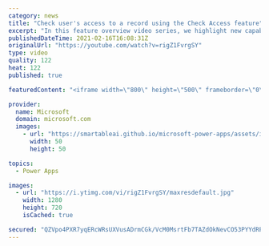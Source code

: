 ```yaml
---
category: news
title: "Check user's access to a record using the Check Access feature"
excerpt: "In this feature overview video series, we highlight new capabilities included in the latest update to Microsoft Power Apps.  This featured product update to Power Apps highlights check access, a new record level security feature admins can use to check and assign security roles.  Get the most out of"
publishedDateTime: 2021-02-16T16:08:31Z
originalUrl: "https://youtube.com/watch?v=rigZ1FvrgSY"
type: video
quality: 122
heat: 122
published: true

featuredContent: "<iframe width=\"800\" height=\"500\" frameborder=\"0\" src=\"https://www.youtube.com/embed/rigZ1FvrgSY\" allow=\"accelerometer; autoplay; encrypted-media; gyroscope; picture-in-picture\" allowfullscreen></iframe>"

provider:
  name: Microsoft
  domain: microsoft.com
  images:
    - url: "https://smartableai.github.io/microsoft-power-apps/assets/images/organizations/microsoft.com-50x50.jpg"
      width: 50
      height: 50

topics:
  - Power Apps

images:
  - url: "https://i.ytimg.com/vi/rigZ1FvrgSY/maxresdefault.jpg"
    width: 1280
    height: 720
    isCached: true

secured: "QZVpo4PXR7yqERcWRsUXVusADrmCGk/VcM0MsrtFb7TAZdOkNevCO53PYYdRP+2yb4osdvFOel+o6n10LyHrXxscrVr1cA5MSx26ymksdIBANIMK2qf+ZGufVpyGvn6CFd2MHWvQ6Pu2gL5mf+V8PMgtRmMvF24B1qj0AIiK/a8imhm491OERLhoGBt/TVp9vjgPVfjU0Wp4IA4TizO/tTGDIuUJ0TbFoZgtKSoWP9K+L+URLzcSsGucmxjAIwrRGiUXlaHp++4ykelmLF4kVlyHcJAEfmSIfnl5iWLfFY4m/icH/f8MJHkp5Kj5SXdyNbqZyJ/LGRnaj3AiRfyujyLEBu4qTvpaMRVsfA7T5rtWOyKCYKLlcd7nMGHm699SB12u4QX2HBiLTRv/0ZKC8oeJCrZynGBEqbCJzR6sDIipcMSqow/d8cS1pIx5b/Sq;IkVxwd6hHAXZCDTc4AjctA=="
---
```


